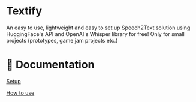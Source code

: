 # Textify
An easy to use, lightweight and easy to set up Speech2Text solution using HuggingFace's API and OpenAI's Whisper library for free! Only for small projects (prototypes, game jam projects etc.)

# 📖 Documentation
[Setup](https://github.com/LeoClose/Textify/blob/main/docs/setup.md)

[How to use](https://github.com/LeoClose/Textify/blob/main/docs/use.md)
